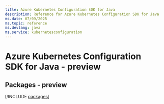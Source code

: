 ```yaml
---
title: Azure Kubernetes Configuration SDK for Java
description: Reference for Azure Kubernetes Configuration SDK for Java
ms.date: 07/09/2025
ms.topic: reference
ms.devlang: java
ms.service: kubernetesconfiguration
---
```

# Azure Kubernetes Configuration SDK for Java - preview
## Packages - preview
[!INCLUDE [packages](kubernetes-configuration-index.md)]